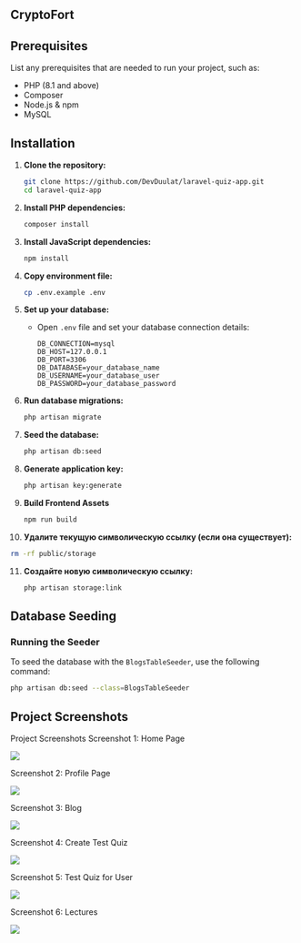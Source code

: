 

## CryptoFort

## Prerequisites

List any prerequisites that are needed to run your project, such as:
- PHP (8.1 and above)
- Composer
- Node.js & npm
- MySQL

## Installation

1. **Clone the repository:**

   ```bash
   git clone https://github.com/DevDuulat/laravel-quiz-app.git
   cd laravel-quiz-app
   ```

2. **Install PHP dependencies:**

   ```bash
   composer install
   ```

3. **Install JavaScript dependencies:**

   ```bash
   npm install
   ```

4. **Copy environment file:**

   ```bash
   cp .env.example .env
   ```

5. **Set up your database:**

    - Open `.env` file and set your database connection details:
      ```
      DB_CONNECTION=mysql
      DB_HOST=127.0.0.1
      DB_PORT=3306
      DB_DATABASE=your_database_name
      DB_USERNAME=your_database_user
      DB_PASSWORD=your_database_password
      ```

6. **Run database migrations:**

   ```bash
   php artisan migrate
   ```

7. **Seed the database:**

   ```bash
   php artisan db:seed
   ```

8. **Generate application key:**

   ```bash
   php artisan key:generate
   ``` 

9. **Build Frontend Assets**

    ```bash
   npm run build
   ```
10. **Удалите текущую символическую ссылку (если она существует):**

   ```bash
   rm -rf public/storage
   ```
11. **Создайте новую символическую ссылку:**

    ```bash
    php artisan storage:link
    ```
## Database Seeding

### Running the Seeder

To seed the database with the `BlogsTableSeeder`, use the following command:

```sh
php artisan db:seed --class=BlogsTableSeeder
```


## Project Screenshots

Project Screenshots
Screenshot 1: Home Page

<img src="https://github.com/DevDuulat/laravel-quiz-app/blob/main/screenshots/homepage.png"/>

Screenshot 2: Profile Page
 
<img src="https://github.com/DevDuulat/laravel-quiz-app/blob/main/screenshots/profile-page.png"/>
 
Screenshot 3: Blog

<img src="https://github.com/DevDuulat/laravel-quiz-app/blob/main/screenshots/blog.png"/>

Screenshot 4: Create Test Quiz

<img src="https://github.com/DevDuulat/laravel-quiz-app/blob/main/screenshots/tests.png"/>

Screenshot 5: Test Quiz for User

<img src="https://github.com/DevDuulat/laravel-quiz-app/blob/main/screenshots/test.png"/>

Screenshot 6: Lectures

<img src="https://github.com/DevDuulat/laravel-quiz-app/blob/main/screenshots/lectures.png"/>

